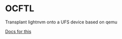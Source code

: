 # OCFTL
Transplant lightnvm onto a UFS device based on qemu

[Docs for this](https://github.com/Aran-lq/OCFTL/blob/master/Document.md)
